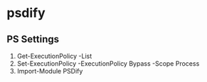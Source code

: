 # psdify

## PS Settings
1. Get-ExecutionPolicy -List
2. Set-ExecutionPolicy -ExecutionPolicy Bypass -Scope Process
3. Import-Module PSDify

